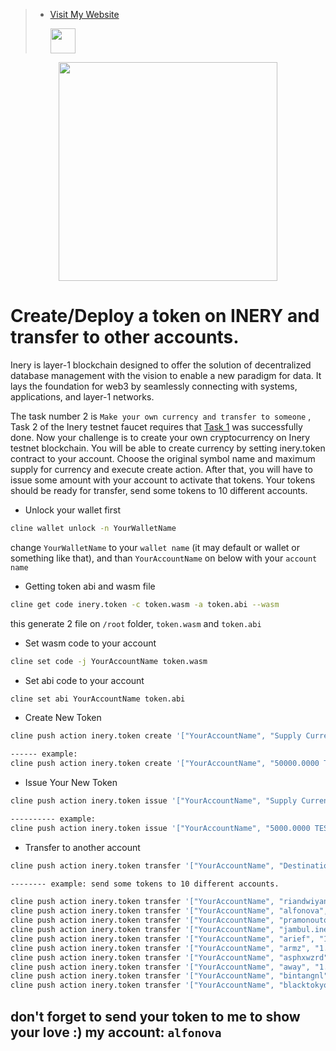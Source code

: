 >- [Visit My Website](https://alfonova.app)<p><img height="40" src="https://raw.githubusercontent.com/Agus1224/NODE_TESTNET/main/arpgr-1srhe-001.ico"></p>
<p align="center">
  
<p align="center">
  <img height="350" height="auto" src="https://cdn.publish0x.com/prod/fs/images/21f6c476e6fccb01abf557a109243f936e510a98d9ede212958a377d95b7ed0f.png">
</p>

# Create/Deploy a token on INERY and transfer to other accounts.

Inery is layer-1 blockchain designed to offer the solution of decentralized database management with the vision to enable a new paradigm for data. It lays the foundation for web3 by seamlessly connecting with systems, applications, and layer-1 networks.

The task number 2 is `Make your own currency and transfer to someone` , Task 2 of the Inery testnet faucet requires that [Task 1](https://github.com/Agus1224/NODE_TESTNET/tree/main/INERY/TASK%20I) was successfully done. Now your challenge is to create your own cryptocurrency on Inery testnet blockchain. You will be able to create currency by setting inery.token contract to your account. Choose the original symbol name and maximum supply for currency and execute create action. After that, you will have to issue some amount with your account to activate that tokens. Your tokens should be ready for transfer, send some tokens to 10 different accounts.

- Unlock your wallet first
```bash
cline wallet unlock -n YourWalletName
```
change `YourWalletName` to your `wallet name` (it may default or wallet or something like that), and than `YourAccountName` on below with your `account name`

- Getting token abi and wasm file
```bash
cline get code inery.token -c token.wasm -a token.abi --wasm
```
this generate 2 file on `/root` folder, `token.wasm` and `token.abi`

- Set wasm code to your account
```bash
cline set code -j YourAccountName token.wasm
```
- Set abi code to your account
```bash
cline set abi YourAccountName token.abi
```
- Create New Token
```bash
cline push action inery.token create '["YourAccountName", "Supply CurrencyCode"], "token description/memo"' -p YourAccountName

------ example:
cline push action inery.token create '["YourAccountName", "50000.0000 TEST" , "creating my first tokens"]' -p YourAccountName
```
- Issue Your New Token
```bash
cline push action inery.token issue '["YourAccountName", "Supply CurrencyCode", "detail"]' -p YourAccountName

---------- example:
cline push action inery.token issue '["YourAccountName", "5000.0000 TEST", "Issuing some TEST token"]' -p YourAccountName
```
- Transfer to another account
```bash
cline push action inery.token transfer '["YourAccountName", "DestinationWalletName", "Amount CurrencyCode", "Here you go 1 TEST for free :) "]' -p YourWalletName

-------- example: send some tokens to 10 different accounts.
```
```bash
cline push action inery.token transfer '["YourAccountName", "riandwiyandi", "1.0000 TEST", "Here Is 1 TEST for you bro "]' -p YourAccountName
cline push action inery.token transfer '["YourAccountName", "alfonova", "1.0000 TEST", "Here Is 1 TEST for you bro "]' -p YourAccountName
cline push action inery.token transfer '["YourAccountName", "pramonoutomo", "1.0000 TEST", "Here Is 1 TEST for you bro "]' -p YourAccountName
cline push action inery.token transfer '["YourAccountName", "jambul.inery", "1.0000 TEST", "Here Is 1 TEST for you bro "]' -p YourAccountName
cline push action inery.token transfer '["YourAccountName", "arief", "1.0000 TEST", "Here Is 1 TEST for you bro "]' -p YourAccountName
cline push action inery.token transfer '["YourAccountName", "armz", "1.0000 TEST", "Here Is 1 TEST for you bro "]' -p YourAccountName
cline push action inery.token transfer '["YourAccountName", "asphxwzrd", "1.0000 TEST", "Here Is 1 TEST for you bro "]' -p YourAccountName
cline push action inery.token transfer '["YourAccountName", "away", "1.0000 TEST", "Here Is 1 TEST for you bro "]' -p YourAccountName
cline push action inery.token transfer '["YourAccountName", "bintangnl", "1.0000 TEST", "Here Is 1 TEST for you bro "]' -p YourAccountName
cline push action inery.token transfer '["YourAccountName", "blacktokyoo", "1.0000 TEST", "Here Is 1 TEST for you bro "]' -p YourAccountName
```
## don't forget to send your token to me to show your love :) my account: `alfonova`

